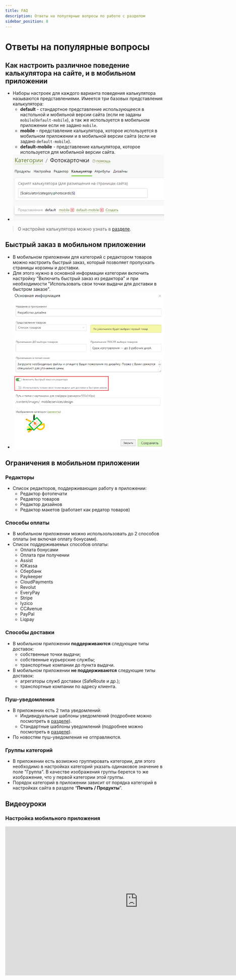 ```yaml
---
title: FAQ
description: Ответы на популярные вопросы по работе с разделом
sidebar_position: 8
---
```


# Ответы на популярные вопросы

## Как настроить различное поведение калькулятора на сайте, и в мобильном приложении
* Наборы настроек для каждого варианта поведения калькулятора называются представлениями. Имеется три базовых представления калькулятора:
    + __default__ - стандартное представление использующееся в настольной и мобильной версии сайта (если не заданы `mobile`/`default-mobile`), а так же используется в мобильном приложении если не задано `mobile`.
    + __mobile__ - представление калькулятора, которое используется в мобильном приложении и в мобильной версии сайта (если не задано `default-mobile`).
    + __default-mobile__ - представление калькулятора, которое используется для мобильной версии сайта.
* ![](../_media/app/faq01.png)
> О настройке калькулятора можно узнать в [разделе](/print/products#калькулятор).

## Быстрый заказ в мобильном приложении
* В мобильном приложении для категорий с редактором товаров можно настроить быстрый заказ, который позволяет пропускать страницы корзины и доставки. 
* Для этого нужно в основной информации категории включить настройку "Включить быстрый заказ из редактора" и при необходимости "Использовать свои точки выдачи для доставки в быстром заказе".
* ![](../_media/app/faq02.png)

## Ограничения в мобильном приложении
### Редакторы 
* Список редакторов, поддерживающих работу в приложении:
    + Редактор фотопечати
    + Редавтор товаров
    + Редактор дизайнов
    + Редактор макетов (работает как редатор товаров)

### Способы оплаты
* В мобильном приложении можно использользовать до 2 способов оплаты (не включая оплату бонусами). 
* Список поддерживаемых способов оплаты: 
    + Оплата бонусами
    + Оплата при получении
    + Assist
    + ЮKassa
    + Сбербанк
    + Paykeeper
    + CloudPayments
    + Revolut
    + EveryPay
    + Stripe
    + Iyzico
    + CCAvenue
    + PayPal
    + Liqpay

### Способы доставки
* В мобильном приложении __поддерживаются__ следующие типы доставок: 
    + собственные точки выдачи; 
    + собственные курьерские службы; 
    + транспортные компании до пункта выдачи.
* В мобильном приложении __не поддерживаются__ cледующие типы доставок: 
    + агрегаторы служб доставки (SafeRoute и др.);
    + транспортные компании по адресу клиента.

### Пуш-уведомления
* В приложении есть 2 типа уведомлений:
    + Индивидуальные шаблоны уведомлений (подробнее можно посмотреть в [разделе](/app/notifications#индивидуальные-шаблоны-уведомлений)).
    + Стандартные шаблоны уведомлений (подробнее можно посмотреть в [разделе](/app/notifications#стандартные-шаблоны-уведомлений)).
* По новостям пуш-уведомления не отправляются.

### Группы категорий
* В приложении есть возможно группировать категории, для этого необходимо в настройках категорий указать одинаковое значение в поле "Группа". В качестве изображения группы берется то же изображение, что у первой категории этой группы.
* Порядок категорий в приложении зависит от порядка категорий в настройках сайта в разделе “__Печать / Продукты__”.

## Видеоуроки
### Настройка мобильного приложения
<iframe width="840" height="473" src="https://www.youtube.com/embed/mLJXB6rGB1E?si=T26fT4Ya25LYB4ET" title="YouTube video player" frameborder="0" allow="accelerometer; autoplay; clipboard-write; encrypted-media; gyroscope; picture-in-picture; web-share" allowfullscreen></iframe>